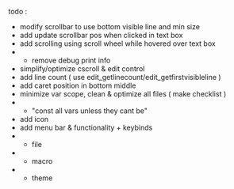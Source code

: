 todo :
- modify scrollbar to use bottom visible line and min size
- add update scrollbar pos when clicked in text box
- add scrolling using scroll wheel while hovered over text box
- - remove debug print info
- simplify/optimize cscroll & edit control
- add line count ( use edit_getlinecount/edit_getfirstvisibleline )
- add caret position in bottom middle
- minimize var scope, clean & optimize all files ( make checklist )
- - "const all vars unless they cant be"
- add icon
- add menu bar & functionality + keybinds
- - file
- - macro
- - theme
